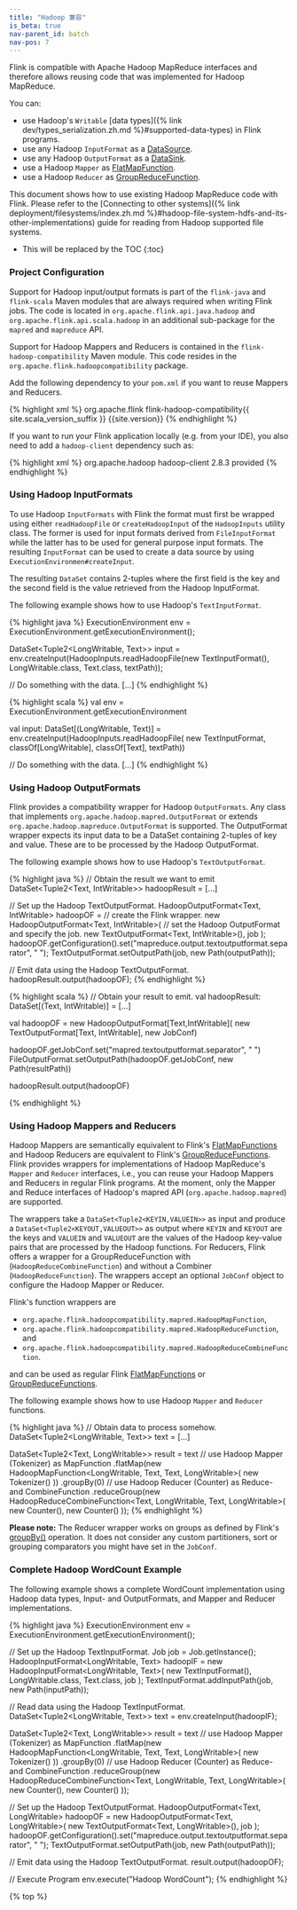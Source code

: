 ```yaml
---
title: "Hadoop 兼容"
is_beta: true
nav-parent_id: batch
nav-pos: 7
---
```

<!--
Licensed to the Apache Software Foundation (ASF) under one
or more contributor license agreements.  See the NOTICE file
distributed with this work for additional information
regarding copyright ownership.  The ASF licenses this file
to you under the Apache License, Version 2.0 (the
"License"); you may not use this file except in compliance
with the License.  You may obtain a copy of the License at

  http://www.apache.org/licenses/LICENSE-2.0

Unless required by applicable law or agreed to in writing,
software distributed under the License is distributed on an
"AS IS" BASIS, WITHOUT WARRANTIES OR CONDITIONS OF ANY
KIND, either express or implied.  See the License for the
specific language governing permissions and limitations
under the License.
-->

Flink is compatible with Apache Hadoop MapReduce interfaces and therefore allows
reusing code that was implemented for Hadoop MapReduce.

You can:

- use Hadoop's `Writable` [data types]({% link dev/types_serialization.zh.md %}#supported-data-types) in Flink programs.
- use any Hadoop `InputFormat` as a [DataSource](index.html#data-sources).
- use any Hadoop `OutputFormat` as a [DataSink](index.html#data-sinks).
- use a Hadoop `Mapper` as [FlatMapFunction](dataset_traormations.html#flatmap).
- use a Hadoop `Reducer` as [GroupReduceFunction](dataset_transformations.html#groupreduce-on-grouped-dataset).

This document shows how to use existing Hadoop MapReduce code with Flink. Please refer to the
[Connecting to other systems]({% link deployment/filesystems/index.zh.md %}#hadoop-file-system-hdfs-and-its-other-implementations) guide for reading from Hadoop supported file systems.

* This will be replaced by the TOC
{:toc}

### Project Configuration

Support for Hadoop input/output formats is part of the `flink-java` and
`flink-scala` Maven modules that are always required when writing Flink jobs.
The code is located in `org.apache.flink.api.java.hadoop` and
`org.apache.flink.api.scala.hadoop` in an additional sub-package for the
`mapred` and `mapreduce` API.

Support for Hadoop Mappers and Reducers is contained in the `flink-hadoop-compatibility`
Maven module.
This code resides in the `org.apache.flink.hadoopcompatibility`
package.

Add the following dependency to your `pom.xml` if you want to reuse Mappers
and Reducers.

{% highlight xml %}
<dependency>
	<groupId>org.apache.flink</groupId>
	<artifactId>flink-hadoop-compatibility{{ site.scala_version_suffix }}</artifactId>
	<version>{{site.version}}</version>
</dependency>
{% endhighlight %}

If you want to run your Flink application locally (e.g. from your IDE), you also need to add 
a `hadoop-client` dependency such as:

{% highlight xml %}
<dependency>
    <groupId>org.apache.hadoop</groupId>
    <artifactId>hadoop-client</artifactId>
    <version>2.8.3</version>
    <scope>provided</scope>
</dependency>
{% endhighlight %}

### Using Hadoop InputFormats

To use Hadoop `InputFormats` with Flink the format must first be wrapped
using either `readHadoopFile` or `createHadoopInput` of the
`HadoopInputs` utility class.
The former is used for input formats derived
from `FileInputFormat` while the latter has to be used for general purpose
input formats.
The resulting `InputFormat` can be used to create a data source by using
`ExecutionEnvironmen#createInput`.

The resulting `DataSet` contains 2-tuples where the first field
is the key and the second field is the value retrieved from the Hadoop
InputFormat.

The following example shows how to use Hadoop's `TextInputFormat`.

<div class="codetabs" markdown="1">
<div data-lang="java" markdown="1">

{% highlight java %}
ExecutionEnvironment env = ExecutionEnvironment.getExecutionEnvironment();

DataSet<Tuple2<LongWritable, Text>> input =
    env.createInput(HadoopInputs.readHadoopFile(new TextInputFormat(),
                        LongWritable.class, Text.class, textPath));

// Do something with the data.
[...]
{% endhighlight %}

</div>
<div data-lang="scala" markdown="1">

{% highlight scala %}
val env = ExecutionEnvironment.getExecutionEnvironment

val input: DataSet[(LongWritable, Text)] =
  env.createInput(HadoopInputs.readHadoopFile(
                    new TextInputFormat, classOf[LongWritable], classOf[Text], textPath))

// Do something with the data.
[...]
{% endhighlight %}

</div>

</div>

### Using Hadoop OutputFormats

Flink provides a compatibility wrapper for Hadoop `OutputFormats`. Any class
that implements `org.apache.hadoop.mapred.OutputFormat` or extends
`org.apache.hadoop.mapreduce.OutputFormat` is supported.
The OutputFormat wrapper expects its input data to be a DataSet containing
2-tuples of key and value. These are to be processed by the Hadoop OutputFormat.

The following example shows how to use Hadoop's `TextOutputFormat`.

<div class="codetabs" markdown="1">
<div data-lang="java" markdown="1">

{% highlight java %}
// Obtain the result we want to emit
DataSet<Tuple2<Text, IntWritable>> hadoopResult = [...]

// Set up the Hadoop TextOutputFormat.
HadoopOutputFormat<Text, IntWritable> hadoopOF =
  // create the Flink wrapper.
  new HadoopOutputFormat<Text, IntWritable>(
    // set the Hadoop OutputFormat and specify the job.
    new TextOutputFormat<Text, IntWritable>(), job
  );
hadoopOF.getConfiguration().set("mapreduce.output.textoutputformat.separator", " ");
TextOutputFormat.setOutputPath(job, new Path(outputPath));

// Emit data using the Hadoop TextOutputFormat.
hadoopResult.output(hadoopOF);
{% endhighlight %}

</div>
<div data-lang="scala" markdown="1">

{% highlight scala %}
// Obtain your result to emit.
val hadoopResult: DataSet[(Text, IntWritable)] = [...]

val hadoopOF = new HadoopOutputFormat[Text,IntWritable](
  new TextOutputFormat[Text, IntWritable],
  new JobConf)

hadoopOF.getJobConf.set("mapred.textoutputformat.separator", " ")
FileOutputFormat.setOutputPath(hadoopOF.getJobConf, new Path(resultPath))

hadoopResult.output(hadoopOF)


{% endhighlight %}

</div>

</div>

### Using Hadoop Mappers and Reducers

Hadoop Mappers are semantically equivalent to Flink's [FlatMapFunctions](dataset_transformations.html#flatmap) and Hadoop Reducers are equivalent to Flink's [GroupReduceFunctions](dataset_transformations.html#groupreduce-on-grouped-dataset). Flink provides wrappers for implementations of Hadoop MapReduce's `Mapper` and `Reducer` interfaces, i.e., you can reuse your Hadoop Mappers and Reducers in regular Flink programs. At the moment, only the Mapper and Reduce interfaces of Hadoop's mapred API (`org.apache.hadoop.mapred`) are supported.

The wrappers take a `DataSet<Tuple2<KEYIN,VALUEIN>>` as input and produce a `DataSet<Tuple2<KEYOUT,VALUEOUT>>` as output where `KEYIN` and `KEYOUT` are the keys and `VALUEIN` and `VALUEOUT` are the values of the Hadoop key-value pairs that are processed by the Hadoop functions. For Reducers, Flink offers a wrapper for a GroupReduceFunction with (`HadoopReduceCombineFunction`) and without a Combiner (`HadoopReduceFunction`). The wrappers accept an optional `JobConf` object to configure the Hadoop Mapper or Reducer.

Flink's function wrappers are

- `org.apache.flink.hadoopcompatibility.mapred.HadoopMapFunction`,
- `org.apache.flink.hadoopcompatibility.mapred.HadoopReduceFunction`, and
- `org.apache.flink.hadoopcompatibility.mapred.HadoopReduceCombineFunction`.

and can be used as regular Flink [FlatMapFunctions](dataset_transformations.html#flatmap) or [GroupReduceFunctions](dataset_transformations.html#groupreduce-on-grouped-dataset).

The following example shows how to use Hadoop `Mapper` and `Reducer` functions.

{% highlight java %}
// Obtain data to process somehow.
DataSet<Tuple2<LongWritable, Text>> text = [...]

DataSet<Tuple2<Text, LongWritable>> result = text
  // use Hadoop Mapper (Tokenizer) as MapFunction
  .flatMap(new HadoopMapFunction<LongWritable, Text, Text, LongWritable>(
    new Tokenizer()
  ))
  .groupBy(0)
  // use Hadoop Reducer (Counter) as Reduce- and CombineFunction
  .reduceGroup(new HadoopReduceCombineFunction<Text, LongWritable, Text, LongWritable>(
    new Counter(), new Counter()
  ));
{% endhighlight %}

**Please note:** The Reducer wrapper works on groups as defined by Flink's [groupBy()](dataset_transformations.html#transformations-on-grouped-dataset) operation. It does not consider any custom partitioners, sort or grouping comparators you might have set in the `JobConf`.

### Complete Hadoop WordCount Example

The following example shows a complete WordCount implementation using Hadoop data types, Input- and OutputFormats, and Mapper and Reducer implementations.

{% highlight java %}
ExecutionEnvironment env = ExecutionEnvironment.getExecutionEnvironment();

// Set up the Hadoop TextInputFormat.
Job job = Job.getInstance();
HadoopInputFormat<LongWritable, Text> hadoopIF =
  new HadoopInputFormat<LongWritable, Text>(
    new TextInputFormat(), LongWritable.class, Text.class, job
  );
TextInputFormat.addInputPath(job, new Path(inputPath));

// Read data using the Hadoop TextInputFormat.
DataSet<Tuple2<LongWritable, Text>> text = env.createInput(hadoopIF);

DataSet<Tuple2<Text, LongWritable>> result = text
  // use Hadoop Mapper (Tokenizer) as MapFunction
  .flatMap(new HadoopMapFunction<LongWritable, Text, Text, LongWritable>(
    new Tokenizer()
  ))
  .groupBy(0)
  // use Hadoop Reducer (Counter) as Reduce- and CombineFunction
  .reduceGroup(new HadoopReduceCombineFunction<Text, LongWritable, Text, LongWritable>(
    new Counter(), new Counter()
  ));

// Set up the Hadoop TextOutputFormat.
HadoopOutputFormat<Text, LongWritable> hadoopOF =
  new HadoopOutputFormat<Text, LongWritable>(
    new TextOutputFormat<Text, LongWritable>(), job
  );
hadoopOF.getConfiguration().set("mapreduce.output.textoutputformat.separator", " ");
TextOutputFormat.setOutputPath(job, new Path(outputPath));

// Emit data using the Hadoop TextOutputFormat.
result.output(hadoopOF);

// Execute Program
env.execute("Hadoop WordCount");
{% endhighlight %}

{% top %}
